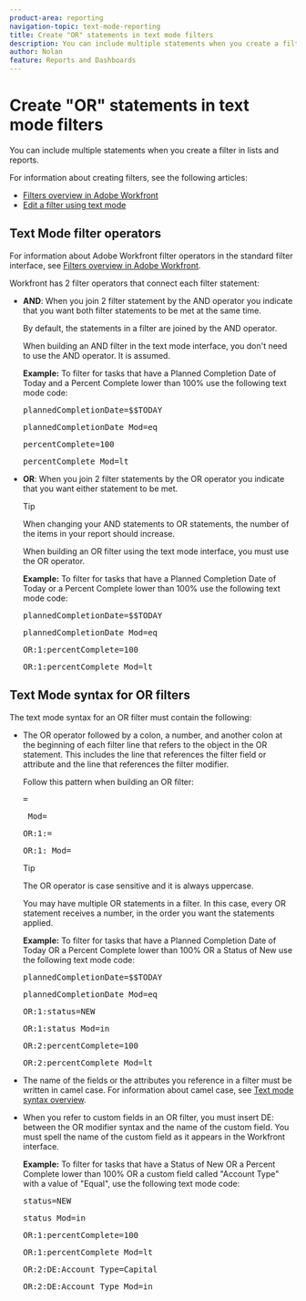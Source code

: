```yaml
---
product-area: reporting
navigation-topic: text-mode-reporting
title: Create "OR" statements in text mode filters
description: You can include multiple statements when you create a filter in lists and reports.
author: Nolan
feature: Reports and Dashboards
---
```


# Create "OR" statements in text mode filters

You can include multiple statements when you create a filter in lists and reports.

For information about creating filters, see the following articles:

* [Filters overview in Adobe Workfront](../../../reports-and-dashboards/reports/reporting-elements/filters-overview.md) 
* [Edit a filter using text mode](../../../reports-and-dashboards/reports/text-mode/edit-text-mode-in-filter.md)

## Text Mode filter operators

For information about Adobe Workfront filter operators in the standard filter interface, see [Filters overview in Adobe Workfront](../../../reports-and-dashboards/reports/reporting-elements/filters-overview.md).

Workfront has 2 filter operators that connect each filter statement:

* **AND**: When you join 2 filter statement by the AND&nbsp;operator you indicate that you want both filter statements to be met at the same time.

  By default, the statements in a filter are joined by the AND&nbsp;operator.

  When building an AND filter in the text mode interface, you don't need to use the AND operator. It is assumed.

  **Example:** To filter for tasks that have a Planned Completion Date of Today and a Percent Complete lower than 100% use the following text mode code:

  <pre>plannedCompletionDate=$$TODAY</pre><pre>plannedCompletionDate_Mod=eq</pre><pre>percentComplete=100</pre><pre>percentComplete_Mod=lt</pre>

* **OR**: When you join 2 filter statements by the OR operator you indicate that you want either statement to be met.

  >[!TIP]
  >
  >When changing your AND statements to OR statements, the number of the items in your report should increase.

  When building an OR&nbsp;filter using the text mode interface, you must use the OR operator.

  **Example:** To filter for tasks that have a Planned Completion Date of Today or a Percent Complete lower than 100% use the following text mode code:

  <pre>plannedCompletionDate=$$TODAY</pre><pre>plannedCompletionDate_Mod=eq</pre><pre>OR:1:percentComplete=100</pre><pre>OR:1:percentComplete_Mod=lt</pre>

## Text Mode syntax for OR filters

The text mode syntax for an OR filter must contain the following:

* The OR operator followed by a colon, a number, and another colon at the beginning of each filter line that refers to the object in the OR statement.&nbsp;This includes the line that references the filter field or attribute and the line that references the filter modifier.

  Follow this pattern when building an OR filter:

  <pre><field name in camel case>=<value></pre><pre><field name in camel case>_Mod=<modifier value></pre><pre>OR:1:<field name in camel case>=<value></pre><pre>OR:1:<field name in camel case>_Mod=<modifier value></pre>

  >[!TIP]
  >
  >The OR operator is case sensitive and it is always uppercase.

  You may have multiple OR statements in a filter. In this case, every OR statement receives a number, in the order you want the statements applied.

  **Example:**  To filter for tasks that have a Planned Completion Date of Today OR a Percent Complete lower than 100% OR a Status of New use the following text mode code:

  <pre>plannedCompletionDate=$$TODAY</pre><pre>plannedCompletionDate_Mod=eq</pre><pre>OR:1:status=NEW</pre><pre>OR:1:status_Mod=in</pre><pre>OR:2:percentComplete=100</pre><pre>OR:2:percentComplete_Mod=lt</pre>

* The name of the fields or the attributes you reference in a filter must be written in camel case. For information about camel case, see [Text mode syntax overview](../../../reports-and-dashboards/reports/text-mode/text-mode-syntax-overview.md).
* When you refer to custom fields in an OR filter, you must insert DE: between the OR modifier syntax and the name of the custom field. You must spell the name of the custom field as it appears in the Workfront interface.

  **Example:** To filter for tasks that have a Status of New OR a Percent Complete lower than 100% OR a custom field called "Account Type" with a value of "Equal", use the following text mode code:

  <pre>status=NEW</pre><pre>status_Mod=in</pre><pre>OR:1:percentComplete=100</pre><pre>OR:1:percentComplete_Mod=lt</pre><pre>OR:2:DE:Account Type=Capital</pre><pre>OR:2:DE:Account Type_Mod=in</pre>

